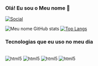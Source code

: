 
### Olá! Eu sou o Meu nome 👋

[![Social](https://img.shields.io/badge/LinkedIn-0077B5?style=for-the-badge&logo=linkedin&logoColor=white)](https://www.linkedin.com/in/username/)

![Meu nome GitHub stats](https://github-readme-stats.vercel.app/api?username=seu_username&show_icons=true&theme=tokyonight)
[![Top Langs](https://github-readme-stats.vercel.app/api/top-langs/?username=seu_username&langs_count=8)](https://github.com/anuraghazra/github-readme-stats)

### Tecnologias que eu uso no meu dia

<div style="display: inline_block"></br>
<img align="center" alt="html5" src="https://img.shields.io/badge/Android-3DDC84?style=for-the-badge&logo=android&logoColor=white">

<img align="center" alt="html5" src="https://img.shields.io/badge/Kotlin-0095D5?&style=for-the-badge&logo=kotlin&logoColor=white">

<img align="center" alt="html5" src="https://img.shields.io/badge/Android_Studio-3DDC84?style=for-the-badge&logo=android-studio&logoColor=white">

<img align="center" alt="html5" src="https://img.shields.io/badge/Python-3776AB?style=for-the-badge&logo=python&logoColor=white">

</div>
